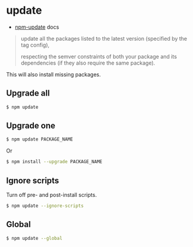 # update

- [npm-update](https://docs.npmjs.com/cli/v7/commands/npm-update) docs

> update all the packages listed to the latest version (specified by the tag config),
> 
> respecting the semver constraints of both your package and its dependencies (if they also require the same package).

This will also install missing packages.


## Upgrade all

```sh
$ npm update 
```


## Upgrade one

```sh
$ npm update PACKAGE_NAME
```

Or

```sh
$ npm install --upgrade PACKAGE_NAME
```


## Ignore scripts

Turn off pre- and post-install scripts.

```sh
$ npm update --ignore-scripts
```


## Global

```sh
$ npm update --global
```

